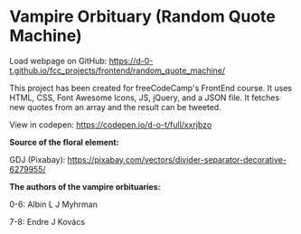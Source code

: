 # Vampire Orbituary (Random Quote Machine)

Load webpage on GitHub: https://d-0-t.github.io/fcc_projects/frontend/random_quote_machine/ 

This project has been created for freeCodeCamp's FrontEnd course. It uses HTML, CSS, Font Awesome Icons, JS, jQuery, and a JSON file. It fetches new quotes from an array and the result can be tweeted.

View in codepen: https://codepen.io/d-o-t/full/xxrjbzo


**Source of the floral element:**

GDJ (Pixabay): https://pixabay.com/vectors/divider-separator-decorative-6279955/



**The authors of the vampire orbituaries:**

0-6: Albin L J Myhrman

7-8: Endre J Kovács
